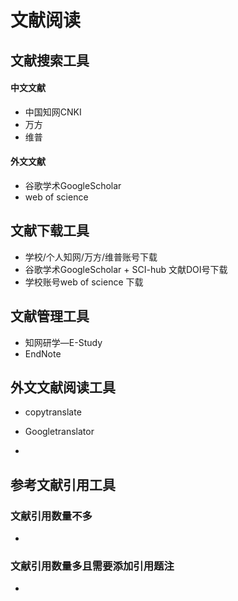 # 文献阅读

## 文献搜索工具

#### 中文文献

- 中国知网CNKI
- 万方
- 维普

#### 外文文献

- 谷歌学术GoogleScholar
- web of science

## 文献下载工具

- 学校/个人知网/万方/维普账号下载
- 谷歌学术GoogleScholar + SCI-hub 文献DOI号下载
- 学校账号web of science 下载



## 文献管理工具

- 知网研学—E-Study
- EndNote

## 外文文献阅读工具

- copytranslate

- Googletranslator
- 

## 参考文献引用工具

### 文献引用数量不多

- 

### 文献引用数量多且需要添加引用题注

- 




